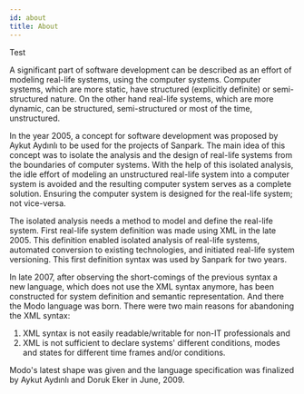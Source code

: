 ```yaml
---
id: about
title: About
---
```


Test

A significant part of software development can be described as an effort of modeling real-life systems, using the computer systems. Computer systems, which are more static, have structured (explicitly definite) or semi-structured nature. On the other hand real-life systems, which are more dynamic, can be structured, semi-structured or most of the time, unstructured.

In the year 2005, a concept for software development was proposed by Aykut Aydınlı to be used for the projects of Sanpark. The main idea of this concept was to isolate the analysis and the design of real-life systems from the boundaries of computer systems. With the help of this isolated analysis, the idle effort of modeling an unstructured real-life system into a computer system is avoided and the resulting computer system serves as a complete solution. Ensuring the computer system is designed for the real-life system; not vice-versa.

The isolated analysis needs a method to model and define the real-life system. First real-life system definition was made using XML in the late 2005. This definition enabled isolated analysis of real-life systems, automated conversion to existing technologies, and initiated real-life system versioning. This first definition syntax was used by Sanpark for two years.

In late 2007, after observing the short-comings of the previous syntax a new language, which does not use the XML syntax anymore, has been constructed for system definition and semantic representation. And there the Modo language was born. There were two main reasons for abandoning the XML syntax:

1.  XML syntax is not easily readable/writable for non-IT professionals and
2.  XML is not sufficient to declare systems' different conditions, modes and states for different time frames and/or conditions. 

Modo's latest shape was given and the language specification was finalized by Aykut Aydınlı and Doruk Eker in June, 2009. 